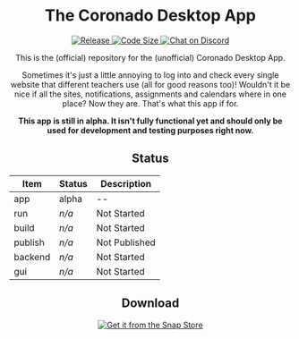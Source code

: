 <div align=center>
<!-- <img src="Armature.svg" width="100" /> -->

# The Coronado Desktop App

  <a href="https://github.com/Spiffily/ignition">
  <img  alt="Release" src="https://img.shields.io/badge/release-0.0.1-red" />
  </a>
  <a href="https://github.com/Spiffily/ignition">
  <img  alt="Code Size" src="https://img.shields.io/badge/app%20size-0%C2%A0kB-yellow" />
  </a>
  <a href="https://discord.gg/RXebJCf">
  <img src="https://img.shields.io/discord/735879930348306554?color=red&logo=discord&logoColor=white" alt="Chat on Discord" />
  </a>

This is the (official) repository for the (unofficial) Coronado Desktop App.

Sometimes it's just a little annoying to log into and check every single website that different teachers use (all for good reasons too)! Wouldn't it be nice if all the sites, notifications, assignments and calendars where in one place? Now they are. That's what this app if for.

  __This app is still in alpha. It isn't fully functional yet and should only be used for development and testing purposes right now.__

## Status

| Item    | Status     | Description |
| ------- | ---------- | ---------- |
| app     | alpha      | -- |
| run     | *n/a*      | Not Started |
| build   | *n/a*      | Not Started |
| publish | *n/a*      | Not Published |
| backend | *n/a*      | Not Started |
| gui     | *n/a*      | Not Started |


## Download
<div>
<a href="https://snapcraft.io/coronado-app">
<img alt="Get it from the Snap Store" src="https://snapcraft.io/static/images/badges/en/snap-store-black.svg" />
</a>
</div>

</div>
